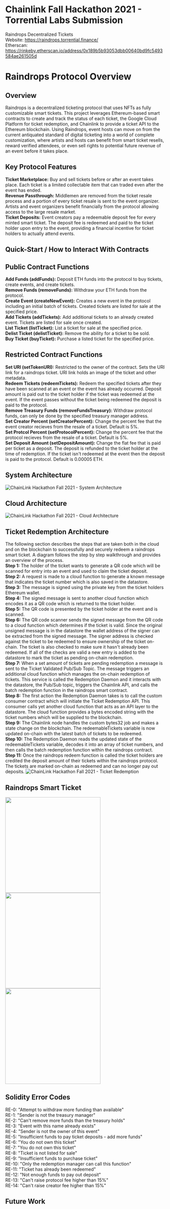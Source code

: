 # Chainlink Fall Hackathon 2021 - Torrential Labs Submission
Raindrops Decentralized Tickets <br />
Website: https://raindrops.torrential.finance/ <br />
Etherscan: https://rinkeby.etherscan.io/address/0x189b5b93053dbb00640bd9fc5493584ae261505d <br />

# Raindrops Protocol Overview
## Overview
Raindrops is a decentralized ticketing protocol that uses NFTs as fully customizable smart tickets. This project leverages Ethereum-based smart contracts to create and track the status of each ticket, the Google Cloud Platform for ticket redemption, and Chainlink to provide a ticket API to the Ethereum blockchain. Using Raindrops, event hosts can move on from the current antiquated standard of digital ticketing into a world of complete customization, where artists and hosts can benefit from smart ticket resells, reward verified attendees, or even sell rights to potential future revenue of an event before it takes place.
## Key Protocol Features
**Ticket Marketplace:** Buy and sell tickets before or after an event takes place. Each ticket is a limited collectable item that can traded even after the event has ended. <br />
**Revenue Passthrough:** Middlemen are removed from the ticket resale process and a portion of every ticket resale is sent to the event organizer. Artists and event organizers benefit financially from the protocol allowing access to the large resale market. <br />
**Ticket Deposits:** Event creators pay a redeemable deposit fee for every minted smart ticket. The deposit fee is redeemed and paid to the ticket holder upon entry to the event, providing a financial incentive for ticket holders to actually attend events. <br />
## Quick-Start / How to Interact With Contracts
## Public Contract Functions
**Add Funds (addFunds):** Deposit ETH funds into the protocol to buy tickets, create events, and create tickets. <br />
**Remove Funds (removeFunds):** Withdraw your ETH funds from the protocol. <br />
**Create Event (createNewEvent):** Creates a new event in the protocol including an initial batch of tickets. Created tickets are listed for sale at the specified price. <br />
**Add Tickets (addTickets):** Add additional tickets to an already created event. Tickets are listed for sale once created. <br />
**List Ticket (listTicket):** List a ticket for sale at the specified price. <br />
**Delist Ticket (delistTicket):** Remove the ability for a ticket to be sold. <br />
**Buy Ticket (buyTicket):** Purchase a listed ticket for the specified price. <br />

## Restricted Contract Functions
**Set URI (setTokenURI):** Restricted to the owner of the contract. Sets the URI link for a raindrops ticket. URI link holds an image of the ticket and other metadata. <br />
**Redeem Tickets (redeemTickets):** Redeem the specified tickets after they have been scanned at an event or the event has already occurred. Deposit amount is paid out to the ticket holder if the ticket was redeemed at the event. If the event passes without the ticket being redeemed the deposit is paid to the protocol. <br />
**Remove Treasury Funds (removeFundsTreasury):** Withdraw protocol funds, can only be done by the specified treasury manager address. <br />
**Set Creator Percent (setCreatorPercent):** Change the percent fee that the event creator recieves from the resale of a ticket. Default is 5%.  <br />
**Set Protcol Percent (setProtocolPercent):** Change the percent fee that the protocol recieves from the resale of a ticket. Default is 5%.  <br />
**Set Deposit Amount (setDepositAmount):** Change the flat fee that is paid per ticket as a deposit. The deposit is refunded to the ticket holder at the time of redemption. If the ticket isn't redeemed at the event then the deposit is paid to the protocol. Default is 0.00005 ETH.  <br />

## System Architecture
![ChainLink Hackathon Fall 2021 - System Architecture](https://user-images.githubusercontent.com/85575746/143173584-f68ef55a-2e51-4be7-9a49-074590353c33.png)

## Cloud Architecture
![ChainLink Hackathon Fall 2021 - Cloud Architecture](https://user-images.githubusercontent.com/85575746/143792609-34a6d827-e4cf-4841-ac9c-0e13a275733f.png)

## Ticket Redemption Architecture
The following section describes the steps that are taken both in the cloud and on the blockchain to successfully and securely redeem a raindrops smart ticket. A diagram follows the step by step walkthrough and provides an overview of the process. <br/>
**Step 1:** The holder of the ticket wants to generate a QR code which will be scanned for entry into an event and used to claim the ticket deposit. <br/>
**Step 2:** A request is made to a cloud function to generate a known message that indicates the ticket number which is also saved in the datastore. <br/>
**Step 3:** The message is signed using the private key from the ticket holders Ethereum wallet. <br/>
**Step 4:** The signed message is sent to another cloud function which encodes it as a QR code which is returned to the ticket holder. <br/>
**Step 5:** The QR code is presented by the ticket holder at the event and is scanned. <br/>
**Step 6:** The QR code scanner sends the signed message from the QR code to a cloud function which determines if the ticket is valid. Since the original unsigned message is in the datastore the wallet address of the signer can be extracted from the signed message. The signer address is checked against the ticket to be redeemed to ensure ownership of the ticket on-chain. The ticket is also checked to make sure it hasn't already been redeemed. If all of the checks are valid a new entry is added to the datastore to mark the ticket as pending on-chain redemption. <br/>
**Step 7:** When a set amount of tickets are pending redemption a message is sent to the Ticket Validated Pub/Sub Topic. The message triggers an additional cloud function which manages the on-chain redemption of tickets. This service is called the Redemption Daemon and it interacts with the datastore, the Pub/Sub topic, triggers the Chainlink API, and calls the batch redemption function in the raindrops smart contract. <br/>
**Step 8:** The first action the Redemption Daemon takes is to call the custom consumer contract which will initiate the Ticket Redemption API. This consumer calls yet another cloud function that acts as an API layer to the datastore. The cloud function provides a bytes encoded string with the ticket numbers which will be supplied to the blockchain. <br/>
**Step 9:** The Chainlink node handles the custom bytes32 job and makes a state change on the blockchain. The redeemableTickets variable is now updated on-chain with the latest batch of tickets to be redeemed. <br/>
**Step 10:** The Redemption Daemon reads the updated state of the redeemableTickets variable, decodes it into an array of ticket numbers, and then calls the batch redemption function within the raindrops contract. <br/>
**Step 11:** Once the raindrops redeem function is called the ticket holders are credited the deposit amount of their tickets within the raindrops protocol. The tickets are marked on-chain as redeemed and can no longer pay out deposits.
![ChainLink Hackathon Fall 2021 - Ticket Redemption](https://user-images.githubusercontent.com/85575746/143792624-f76c486b-ddc8-4143-9dcc-614d6215c15c.png)

## Raindrops Smart Ticket
<p float="left">
  <img src="https://user-images.githubusercontent.com/85575746/143174814-9c6f977b-9ea6-485c-8f33-d8d287dec7ba.png" width="300" >
  <img src="https://user-images.githubusercontent.com/85575746/143175786-c98f23a1-70ae-467a-90c4-16295b5c6a38.png" width="300" >
  <img src="https://user-images.githubusercontent.com/85575746/143175531-71ce4aac-9a8d-444f-9c71-af50a5dbbd71.png" width="300" >
</p>

## Solidity Error Codes
RE-0: "Attempt to withdraw more funding than available" <br/>
RE-1: "Sender is not the treasury manager" <br/>
RE-2: "Can't remove more funds than the treasury holds" <br/>
RE-3: "Event with this name already exists" <br/>
RE-4: "Sender is not the owner of this event" <br/>
RE-5: "Insufficient funds to pay ticket deposits - add more funds" <br/>
RE-6: "You do not own this ticket" <br/>
RE-7: "You do not own this ticket" <br/>
RE-8: "Ticket is not listed for sale" <br/>
RE-9: "Insufficient funds to purchase ticket" <br/>
RE-10: "Only the redemption manager can call this function" <br/>
RE-11: "Ticket has already been redeemed" <br/>
RE-12: "Not enough funds to pay out deposit" <br/>
RE-13: "Can't raise protocol fee higher than 15%" <br/>
RE-14: "Can't raise creator fee higher than 15%"
## Future Work
